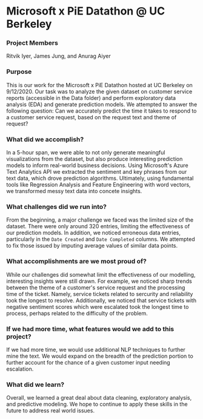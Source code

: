 # Microsoft x PiE Datathon @ UC Berkeley

### Project Members
Ritvik Iyer, James Jung, and Anurag Aiyer

### Purpose
This is our work for the Microsoft x PiE Datathon hosted at UC Berkeley on 9/12/2020. Our task was to analyze the given dataset on customer service reports (accessible in the Data folder) and perform exploratory data analysis (EDA) and generate prediction models. We attempted to answer the following question: Can we accurately predict the time it takes to respond to a customer service request, based on the request text and theme of request? 

### What did we accomplish?
In a 5-hour span, we were able to not only generate meaningful visualizations from the dataset, but also produce interesting prediction models to inform real-world business decisions. Using Microsoft's Azure Text Analytics API we extracted the sentiment and key phrases from our text data, which drove prediction algorithms. Ultimately, using fundamental tools like Regression Analysis and Feature Engineering with word vectors, we transformed messy text data into concete insights. 

### What challenges did we run into?
From the beginning, a major challenge we faced was the limited size of the dataset. There were only around 320 entries, limiting the effectiveness of our prediction models. In addition, we noticed erroneous data entries, particularly in the `Date Created` and `Date Completed` columns. We attempted to fix those issued by imputing average values of similar data points. 

### What accomplishments are we most proud of?
While our challenges did somewhat limit the effectiveness of our modelling, interesting insights were still drawn. For example, we noticed sharp trends between the theme of a customer's service request and the processing time of the ticket. Namely, service tickets related to sercurity and reliability took the longest to resolve. Additionally, we noticed that service tickets with negative sentiment scores which were escalated took the longest time to process, perhaps related to the difficulty of the problem.

### If we had more time, what features would we add to this project?
If we had more time, we would use additional NLP techniques to further mine the text. We would expand on the breadth of the prediction portion to further account for the chance of a given customer input needing escalation. 

### What did we learn?
Overall, we learned a great deal about data cleaning, exploratory analysis, and predictive modeling. We hope to continue to apply these skills in the future to address real world issues. 
